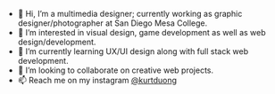 - 👋 Hi, I’m a multimedia designer; currently working as graphic designer/photographer at San Diego Mesa College.
-  👀 I’m interested in visual design, game development as well as web design/development.
- 🌱 I’m currently learning UX/UI design along with full stack web development.
- 💞️ I’m looking to collaborate on creative web projects.
- 📫 Reach me on my instagram [@kurtduong](https://instagram.com/kurtduong)

<!---
caubenondo/caubenondo is a ✨ special ✨ repository because its `README.md` (this file) appears on your GitHub profile.
You can click the Preview link to take a look at your changes.
--->
